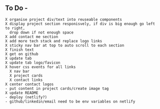 ## To Do -
    X organise project div/text into reuseable components
    X display project section responisvely, if div is big enough go left to right,
      drop down if not enough space
    X add contact me section
    X add more tech stack and replace logo links
    X sticky nav bar at top to auto scroll to each section
    X finish text
    X get on github
    X update tab
    X update tab logo/favicon
    X hover css events for all links
      X nav bar
      X project cards
      X contact links
    X center contact logos
    - put content in project cards/create image tag
    X update README
    - deploy (netlify?)
    - github/linkedin/email need to be env variables on netlify